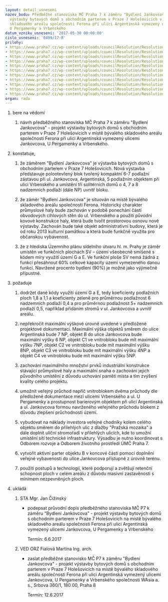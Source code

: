 ```yaml
---
layout: detail_usneseni
nazev_bodu: Předběžné stanovisko MČ Praha 7 k záměru "Bydlení Jankovcova" - projekt
  výstavby bytových domů s obchodním parterem v Praze 7 Holešovicích v místě bývalého
  skladového areálu společnosti Ferona při ulici Argentinská vymezený ulicemi Jankovcova,
  U Pergamenky a Vrbenského
datum_vzniku_usneseni: '2017-05-30 00:00:00'
cislo_usneseni: '0499/17-R'
prilohy:
- https://www.praha7.cz/wp-content/uploads/councilResolution/Resolutions/29052/export/c1duvodovazprava~206851.docx
- https://www.praha7.cz/wp-content/uploads/councilResolution/Resolutions/29052/export/c2pruvodni_dopis~206850.doc
- https://www.praha7.cz/wp-content/uploads/councilResolution/Resolutions/29052/export/c3zadostostanoviskokzameruBydleniJankovcova~206849.pdf
- https://www.praha7.cz/wp-content/uploads/councilResolution/Resolutions/29052/export/c4zapis_komise_13_1_2017~206848.doc
- https://www.praha7.cz/wp-content/uploads/councilResolution/Resolutions/29052/export/c5zapis_komise_17_3_2017~206847.doc
- https://www.praha7.cz/wp-content/uploads/councilResolution/Resolutions/29052/export/c6zapis_komise_21_4_2017~206846.doc
- https://www.praha7.cz/wp-content/uploads/councilResolution/Resolutions/29052/export/c7ISOZP~206845.pdf
- https://www.praha7.cz/wp-content/uploads/councilResolution/Resolutions/29052/export/c8grafickaprilohasituace~206844.pdf
- https://www.praha7.cz/wp-content/uploads/councilResolution/Resolutions/29052/export/c9grafickaprilohavizualizace1~206843.pdf
- https://www.praha7.cz/wp-content/uploads/councilResolution/Resolutions/29052/export/c10grafickaprilohavizualizace2~206842.pdf
- https://www.praha7.cz/wp-content/uploads/councilResolution/Resolutions/29052/export/export~295985.pdf
organ: rada
---
```

<ol class="urzList_view" id="urzList">
<li class="urzClass1" id=""><span name="1">bere na vědomí</span> 
<ol class="urzOlClass">
<li class="urzClass2" style="TEXT-ALIGN: left" id=""><span><p>návrh předběžného stanoviska MČ Praha 7 k záměru "Bydlení Jankovcova" - projekt výstavby bytových domů s obchodním parterem v Praze 7 Holešovicích v místě bývalého skladového areálu společnosti Ferona při ulici Argentinská vymezený ulicemi Jankovcova, U Pergamenky a Vrbenského.</p></span></li></ol></li>
<li class="urzClass1" id=""><span name="50">konstatuje,</span> 
<ol class="urzOlClass">
<li class="urzClass2" style="TEXT-ALIGN: left" id=""><span><p>že&nbsp;záměrem "Bydlení Jankovcova"&nbsp;je výstavba bytových domů s obchodním parterem v Praze 7 Holešovicích. Nová výstavba představuje polootevřený blok tvořený kompaktní 6-7 podlažní zástavou při ul. Jankovcova, Argentinská, 5 podlažním objektem při ulici Vrbenského a umístění tří solitérních domů o 4, 7 a 8 nadzemních podlaží (dále NP) uvnitř bloku.</p></span></li>
<li class="urzClass2" style="TEXT-ALIGN: left" id=""><span><p>že záměr "Bydlení Jankovcova" je situován na místě bývalého skladového areálu společnosti Ferona. Historický charakter průmyslové haly bude zachován v podobě ponechání částí obvodových cihlových stěn do ul. Vrbenského a použití původní kovové konstrukce haly, která bude tvořit prostorovou osnovu nové výstavby. Zachován bude také objekt administrativní budovy, která je od roku 2013 kulturní památkou a která bude funkčně využita pro občanskou vybavenost.</p></span></li>
<li class="urzClass2" style="TEXT-ALIGN: left" id=""><span><p>že z hlediska Územního plánu sídelního útvaru hl. m. Prahy je záměr umístěn ve funkčních plochách SV – území všeobecně smíšené s kódem míry využití území G a E. Ve funkční ploše SV nemá žádná z funkcí přesáhnout 60% celkové kapacity území vymezeného danou funkcí. Navržené procento bydlení (90%) je možné jako výjimečně přípustné.</p></span></li></ol></li>
<li class="urzClass1" id=""><span name="62">požaduje</span> 
<ol class="urzOlClass" id="">
<li class="urzClass2" style="TEXT-ALIGN: left" id=""><span><p>dodržet dané kódy využití území G a E, tedy&nbsp;koeficienty podlažních ploch 1,8 a 1,1 a koeficienty zeleně pro průměrnou podlažnost 6 nadzemních podlaží 0,4 a pro průměrnou podlažnost 5+ nadzemních podlaží 0,5, například přidáním stromů v ul. Jankovcova a uvnitř areálu.</p></span></li><li class="urzClass2" id="" style="text-align: left;"><span><p>nepřekročit maximální výškové úrovně uvedené v předložené projektové dokumentaci. Maximální výška objektů směrem do ulice Argentinská bude 7 NP, objekt B do ulice Jankovcova bude maximální výšky 6 NP, objekt C1 ve vnitrobloku bude mít maximální výšku 7NP, objekt C2 ve vnitrobloku bude mít maximální výšku 8NP,&nbsp;objekt C3 ve vnitrobloku bude mít maximální výšku 4NP&nbsp;a objekt C4 ve vnitrobloku bude mít maximální výšku 5NP.</p></span></li>
<li class="urzClass2" style="TEXT-ALIGN: left" id=""><span><p>zachování maximálního množství prvků industriální konstrukce stávající průmyslové haly a maximální snaha o zachování jejich původního umístění z důvodu uchování paměti místa a tím zvýšení kvality celého projektu.</p></span></li>
<li class="urzClass2" style="TEXT-ALIGN: left" id=""><span><p>umožnit&nbsp;veřejný průchod napříč vnitroblokem dvěma průchody dle předložené dokumentace mezi ulicemi Vrbenského a ul. U Pergamenky a prostupnost barierovým objektem při ulici Argentinská a ul. Jankovcova formou navrženého veřejného průchodu blokem z důvodu zlepšení průchodnosti území.</p></span></li>
<li class="urzClass2" style="TEXT-ALIGN: left" id=""><span><p>vybudovat na náklady investora veřejné chodníky kolem celého objektu směrem do přilehlých ulic z dlažby "Pražská mozaika" a dále&nbsp;doplnit uliční stromořadí v přilehlých ulicích, kde to umožní umístění sítí technické infrastruktury. Výsadbu je nutno koordinovat s Odborem rozvoje a Odborem životního prostředí ÚMČ Praha 7.</p></span></li><li class="urzClass2" id="" style="text-align: left;"><span><p>vytvořit aktivní parter objektu B v koncové části pomocí doplnění veřejné vybavenosti do ulice Jankovcova přístupné z úrovně terénu.&nbsp;</p></span></li><li class="urzClass2" id="" style="text-align: left;"><span><p>použití postupů a technologií, které podporují a zvětšují retenční schopnost ploch v celém areálu z důvodu masivní zastavěnosti s minimem nezpevněných ploch.</p></span></li></ol></li><li class="urzClass1" id="urzUkoly"><span name="1">ukládá</span><ol class="urzOlClass"><li class="urzClass2"><span><p>STA Mgr. Jan Čižinský</p></span><ul class="urzUlClass"><li class="urzClass3"><span><p>podepsat průvodní dopis předběžného stanoviska MČ P7 k záměru "Bydlení Jankovcova" - projekt výstavby bytových domů s obchodním parterem v Praze 7 Holešovicích na místě bývalého skladového areálu společnosti Ferona při ulici Argentinská vymezený ulicemi Jankovcova, U Pergamenky a Vrbenského</p></span><span class="urzUkolTermin">  Termín:&nbsp;6.6.2017</span></li></ul></li><li class="urzClass2"><span><p>VED ORZ Fialová Martina Ing. arch.</p></span><ul class="urzUlClass"><li class="urzClass3"><span><p>zaslat předběžné stanovisko MČ P7 k záměru "Bydlení Jankovcova" - projekt výstavby bytových domů s obchodním parterem v Praze 7 Holešovicích na místě bývalého skladového areálu společnosti Ferona při ulici Argentinská vymezený ulicemi Jankovcova, U Pergamenky a Vrbenského společnosti WAsia a. s., Srbova 360/1, 180 00, Praha 8</p></span><span class="urzUkolTermin">  Termín:&nbsp;12.6.2017</span></li></ul></li></ol></li>
</ol>